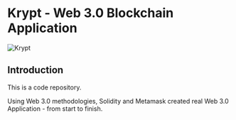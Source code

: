 # Krypt - Web 3.0 Blockchain Application
![Krypt](https://i.ibb.co/DVF4tNW/image.png)

## Introduction
This is a code repository.

Using Web 3.0 methodologies, Solidity and Metamask created real Web 3.0 Application - from start to finish.
